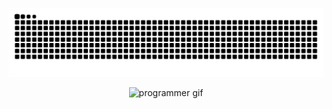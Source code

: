 <p align="center">
  <img src="https://github.com/v21sobral/v21sobral/blob/output/github-contribution-grid-snake-dark.svg" alt="snake gif" />
</p>
<p align="center">
  <img src="https://media1.giphy.com/media/v1.Y2lkPTc5MGI3NjExc3d2ZWo4eHNmYzJrOGp3ZWs1dTRlMDFvZGE0OXV3enByaGRjdXFuZyZlcD12MV9pbnRlcm5hbF9naWZfYnlfaWQmY3Q9Zw/L1R1tvI9svkIWwpVYr/giphy.gif" alt="programmer gif" />
</p>





